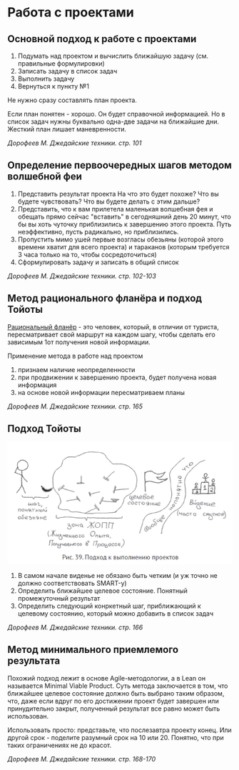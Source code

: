 # Работа с проектами

## Основной подход к работе с проектами

1. Подумать над проектом и вычислить ближайшую задачу (см. правильные формулировки)
2. Записать задачу в список задач
3. Выполнить задачу
4. Вернуться к пункту №1

Не нужно сразу составлять план проекта.

Если план понятен - хорошо. Он будет справочной информацией.
Но в список задач нужны буквально одна-две задачи на ближайшие дни.
Жесткий план лишает маневренности.

*Дорофеев М. Джедайские техники. стр. 101*

## Определение первоочередных шагов методом волшебной феи

1. Представить результат проекта
   На что это будет похоже?
   Что вы будете чувствовать?
   Что вы будете делать с этим дальше?
2. Представить, что к вам прилетела маленькая волшебная фея и обещать прямо сейчас "вставить" в сегодняшний день 20 минут, что бы вы хоть чуточку приблизились к завершению этого проекта.
   Путь неэффективно, пусть радикально, но приблизились.
3. Пропустить мимо ушей первые возгласы обезьяны (которой этого времени хватит для всего проекта) и тараканов (которым требуется 3 часа только на то, чтобы сосредоточиться)
4. Сформулировать задачу и записать в общий список

*Дорофеев М. Джедайские техники. стр. 102-103*

## Метод рационального фланёра и подход Тойоты

<u>Рациональный фланёр</u> - это человек, который, в отличии от туриста, пересматривает свой маршрут на каждом шагу, чтобы сделать его зависимым 1от получения новой информации.

Применение метода в работе над проектом

1. признаем наличие неопределенности
2. при продвижении к завершению проекта, будет получена новая информация
3. на основе новой информации пересматриваем планы

*Дорофеев М. Джедайские техники. стр. 165*

## Подход Тойоты

![Toyota_approach](img/Toyota_approach.png)

1. В самом начале виденье не обязано быть четким (и уж точно не должно соответствовать SMART-у)
2. Определить ближайшее целевое состояние. Понятный промежуточный результат
3. Определить следующий конркетный шаг, приближающий к целевому состоянию, который можно добавить в список задач

*Дорофеев М. Джедайские техники. стр. 166*

## Метод минимального приемлемого результата

Похожий подход лежит в основе Agile-методологии, а в Lean он называется Minimal Viable Product.
Суть метода заключается в том, что ближайшее целевое состояние должно быть выбрано таким образом, что, даже если вдруг по его достижении проект будет завершен или принудительно закрыт, полученный результат все равно может быть использован.

Использовать просто: представьте, что послезавтра проекту конец. Или другой срок - поделите разумный срок на 10 или 20. Понятно, что при таких ограничениях не до красот.

*Дорофеев М. Джедайские техники. стр. 168-170*

